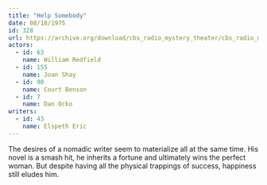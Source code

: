 ```yaml
---
title: "Help Somebody"
date: 08/18/1975
id: 328
url: https://archive.org/download/cbs_radio_mystery_theater/cbs_radio_mystery_theater-0301-0350.zip/cbs_radio_mystery_theater-0301-0350%2Fcbsrmt_0328_help_somebody.mp3
actors:  
  - id: 63
    name: William Redfield  
  - id: 155
    name: Joan Shay  
  - id: 90
    name: Court Benson  
  - id: 7
    name: Dan Ocko
writers:  
  - id: 43
    name: Elspeth Eric
---
```

The desires of a nomadic writer seem to materialize all at the same time. His novel is a smash hit, he inherits a fortune and ultimately wins the perfect woman. But despite having all the physical trappings of success, happiness still eludes him.